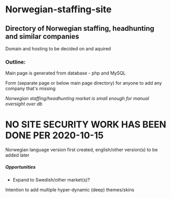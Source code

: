 # Norwegian-staffing-site

## Directory of Norwegian staffing, headhunting and similar companies

Domain and hosting to be decided on and aquired

### Outline:

Main page is generated from database - php and MySQL

Form (separate page or below main page directory) for anyone to add any company that's missing

_Norwegian staffing/headhunting market is small enough for manual oversight over db_

# NO SITE SECURITY WORK HAS BEEN DONE PER 2020-10-15

Norwegian language version first created, english/other version(s) to be added later

##### Opportunities

- Expand to Swedish/other market(s)?

Intention to add multiple hyper-dynamic (deep) themes/skins
